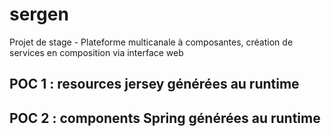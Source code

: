 # sergen
Projet de stage - Plateforme multicanale à composantes, création de services en composition via interface web

## POC 1 : resources jersey générées au runtime

## POC 2 : components Spring générées au runtime


